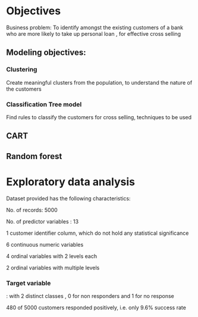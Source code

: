 # Objectives

Business problem: To identify amongst the existing
customers of a bank who are more likely to take up personal
loan , for effective cross selling

## Modeling objectives:

### Clustering 
Create meaningful clusters from the
population, to understand the nature of the customers

### Classification Tree model
Find rules to classify the
customers for cross selling, techniques to be used

## CART

## Random forest

# Exploratory data analysis

Dataset provided has the following characteristics:

No. of records: 5000

No. of predictor variables : 13

1 customer identifier column, which do not hold any statistical
significance

6 continuous numeric variables

4 ordinal variables with 2 levels each

2 ordinal variables with multiple levels

### Target variable 
: with 2 distinct classes , 0 for non responders and 1
for no response

480 of 5000 customers responded positively, i.e. only 9.6% success rate
